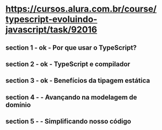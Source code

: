 # https://cursos.alura.com.br/course/typescript-evoluindo-javascript/task/92016

## section 1 - ok - Por que usar o TypeScript?
## section 2 - ok - TypeScript e compilador
## section 3 - ok - Benefícios da tipagem estática
## section 4 -    - Avançando na modelagem de domínio
## section 5 -    - Simplificando nosso código